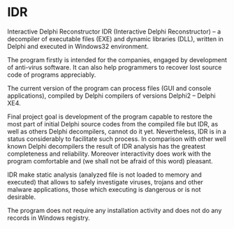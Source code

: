 # IDR
Interactive Delphi Reconstructor
IDR (Interactive Delphi Reconstructor) – a decompiler of executable files (EXE) and dynamic libraries (DLL), written in Delphi 
and executed in Windows32 environment.

The program firstly is intended for the companies, engaged by development of anti-virus software. It can also help programmers 
to recover lost source code of programs appreciably.

The current version of the program can process files (GUI and console applications), compiled by Delphi compilers of versions 
Delphi2 – Delphi XE4.

Final project goal is development of the program capable to restore the most part of initial Delphi source codes from the 
compiled file but IDR, as well as others Delphi decompilers, cannot do it yet. Nevertheless, IDR is in a status considerably 
to facilitate such process. In comparison with other well known Delphi decompilers the result of IDR analysis has the greatest 
completeness and reliability. Moreover interactivity does work with the program comfortable and (we shall not be afraid of 
this word) pleasant.

IDR make static analysis (analyzed file is not loaded to memory and executed) that allows to safely investigate viruses, 
trojans and other malware applications, those which executing is dangerous or is not desirable.

The program does not require any installation activity and does not do any records in Windows registry.
